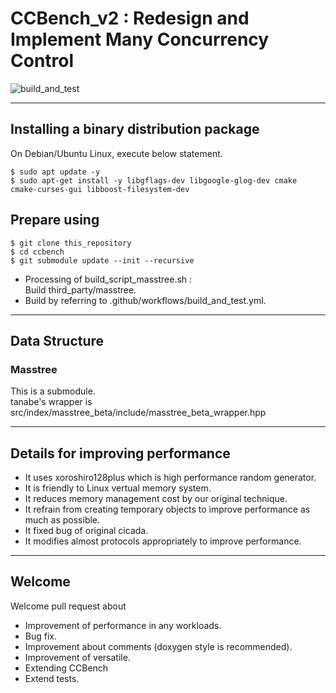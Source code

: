 # CCBench_v2 : Redesign and Implement Many Concurrency Control
![build_and_test](https://github.com/thawk105/ccbench_v2/workflows/build_and_test/badge.svg)

---

## Installing a binary distribution package
On Debian/Ubuntu Linux, execute below statement.
```
$ sudo apt update -y
$ sudo apt-get install -y libgflags-dev libgoogle-glog-dev cmake cmake-curses-gui libboost-filesystem-dev
```

## Prepare using
```
$ git clone this_repository
$ cd ccbench
$ git submodule update --init --recursive
```
- Processing of build_script_masstree.sh :<br>
Build third_party/masstree.
- Build by referring to .github/workflows/build_and_test.yml. 

---

## Data Structure
### Masstree
This is a submodule.  
tanabe's wrapper is src/index/masstree\_beta/include/masstree\_beta\_wrapper.hpp

---

## Details for improving performance
- It uses xoroshiro128plus which is high performance random generator.
- It is friendly to Linux vertual memory system.
- It reduces memory management cost by our original technique.
- It refrain from creating temporary objects to improve performance as much as possible.
- It fixed bug of original cicada.
- It modifies almost protocols appropriately to improve performance.

---

## Welcome
Welcome pull request about 
- Improvement of performance in any workloads.
- Bug fix.
- Improvement about comments (doxygen style is recommended).
- Improvement of versatile.
- Extending CCBench
- Extend tests.

